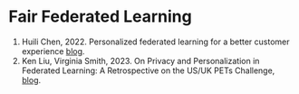 # Fair Federated Learning
1. Huili Chen, 2022. Personalized federated learning for a better customer experience [blog](https://www.amazon.science/blog/personalized-federated-learning-for-a-better-customer-experience).
2. Ken Liu, Virginia Smith, 2023. On Privacy and Personalization in Federated Learning: A Retrospective on the US/UK PETs Challenge, [blog](https://blog.ml.cmu.edu/2023/05/12/on-privacy-and-personalization-in-federated-learning-a-retrospective-on-the-us-uk-pets-challenge/).